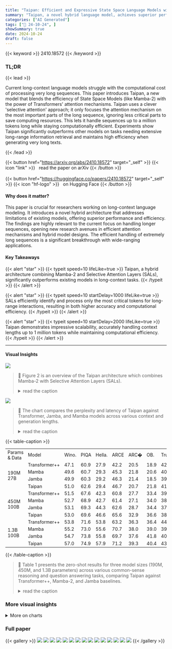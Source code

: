 ```yaml
---
title: "Taipan: Efficient and Expressive State Space Language Models with Selective Attention"
summary: "Taipan, a novel hybrid language model, achieves superior performance and efficiency in handling extremely long text sequences by selectively applying attention, combining the strengths of State Space ..."
categories: ["AI Generated"]
tags: ["🔖 24-10-24", ]
showSummary: true
date: 2024-10-24
draft: false
---
```


{{< keyword >}} 2410.18572 {{< /keyword >}}

### TL;DR


{{< lead >}}

Current long-context language models struggle with the computational cost of processing very long sequences.  This paper introduces Taipan, a new model that blends the efficiency of State Space Models (like Mamba-2) with the power of Transformers' attention mechanisms.  Taipan uses a clever 'selective attention' approach; it only focuses the attention mechanism on the most important parts of the long sequence, ignoring less critical parts to save computing resources. This lets it handle sequences up to a million tokens long while staying computationally efficient.  Experiments show Taipan significantly outperforms other models on tasks needing extensive long-range information retrieval and maintains high efficiency when generating very long texts.

{{< /lead >}}


{{< button href="https://arxiv.org/abs/2410.18572" target="_self" >}}
{{< icon "link" >}} &nbsp; read the paper on arXiv
{{< /button >}}
<br><br>
{{< button href="https://huggingface.co/papers/2410.18572" target="_self" >}}
{{< icon "hf-logo" >}} &nbsp; on Hugging Face
{{< /button >}}

#### Why does it matter?
This paper is crucial for researchers working on long-context language modeling.  It introduces a novel hybrid architecture that addresses limitations of existing models, offering superior performance and efficiency.  The findings are highly relevant to the current focus on handling longer sequences, opening new research avenues in efficient attention mechanisms and hybrid model designs.  The efficient handling of extremely long sequences is a significant breakthrough with wide-ranging applications.
#### Key Takeaways

{{< alert "star" >}}
{{< typeit speed=10 lifeLike=true >}} Taipan, a hybrid architecture combining Mamba-2 and Selective Attention Layers (SALs), significantly outperforms existing models in long-context tasks. {{< /typeit >}}
{{< /alert >}}

{{< alert "star" >}}
{{< typeit speed=10 startDelay=1000 lifeLike=true >}} SALs efficiently identify and process only the most critical tokens for long-range interactions, resulting in both higher accuracy and computational efficiency. {{< /typeit >}}
{{< /alert >}}

{{< alert "star" >}}
{{< typeit speed=10 startDelay=2000 lifeLike=true >}} Taipan demonstrates impressive scalability, accurately handling context lengths up to 1 million tokens while maintaining computational efficiency. {{< /typeit >}}
{{< /alert >}}

------
#### Visual Insights



![](https://ai-paper-reviewer.com/2410.18572/figures_4_0.png)

> 🔼 Figure 2 is an overview of the Taipan architecture which combines Mamba-2 with Selective Attention Layers (SALs).
> <details>
> <summary>read the caption</summary>
> Figure 2: An overview of the Taipan architecture.
> </details>





![](https://ai-paper-reviewer.com/2410.18572/charts_2_0.png)

> 🔼 The chart compares the perplexity and latency of Taipan against Transformer, Jamba, and Mamba models across various context and generation lengths.
> <details>
> <summary>read the caption</summary>
> Figure 1: Model Performance Comparison. a) Perplexity across different context lengths. Lower perplexity indicates better performance. b) Latency comparison of models at various generation lengths. Taipan exhibits significantly lower latency and superior scaling compared to other strong baselines for longer sequences.
> </details>





{{< table-caption >}}
<table id='7' style='font-size:14px'><tr><td>Params & Data</td><td>Model</td><td>Wino.</td><td>PIQA</td><td>Hella.</td><td>ARCE</td><td>ARC�</td><td>OB.</td><td>Truth.</td><td>RACE</td><td>BoolQ</td><td>Avg.</td></tr><tr><td rowspan="4">190M 27B</td><td>Transformer++</td><td>47.1</td><td>60.9</td><td>27.9</td><td>42.2</td><td>20.5</td><td>18.9</td><td>42.9</td><td>25.4</td><td>57.2</td><td>38.1</td></tr><tr><td>Mamba</td><td>49.6</td><td>60.7</td><td>29.3</td><td>45.3</td><td>21.8</td><td>20.6</td><td>40.8</td><td>27.2</td><td>59.3</td><td>39.4</td></tr><tr><td>Jamba</td><td>49.9</td><td>60.3</td><td>29.2</td><td>46.3</td><td>21.4</td><td>18.5</td><td>39.8</td><td>27.4</td><td>58.6</td><td>39.1</td></tr><tr><td>Taipan</td><td>51.0</td><td>62.6</td><td>29.4</td><td>46.7</td><td>20.7</td><td>21.8</td><td>41.1</td><td>26.6</td><td>58.7</td><td>39.9</td></tr><tr><td rowspan="4">450M 100B</td><td>Transformer++</td><td>51.5</td><td>67.6</td><td>42.3</td><td>60.8</td><td>27.7</td><td>33.4</td><td>39.2</td><td>30.5</td><td>54.7</td><td>45.3</td></tr><tr><td>Mamba</td><td>52.7</td><td>68.9</td><td>42.7</td><td>61.4</td><td>27.1</td><td>34.0</td><td>38.5</td><td>29.3</td><td>53.2</td><td>45.3</td></tr><tr><td>Jamba</td><td>53.1</td><td>69.3</td><td>44.3</td><td>62.6</td><td>28.7</td><td>34.4</td><td>37.5</td><td>31.3</td><td>55.7</td><td>46.3</td></tr><tr><td>Taipan</td><td>53.0</td><td>69.6</td><td>46.6</td><td>65.6</td><td>32.9</td><td>36.6</td><td>38.6</td><td>30.7</td><td>60.4</td><td>48.2</td></tr><tr><td rowspan="4">1.3B 100B</td><td>Transformer++</td><td>53.8</td><td>71.6</td><td>53.8</td><td>63.2</td><td>36.3</td><td>36.4</td><td>44.0</td><td>31.2</td><td>59.4</td><td>49.9</td></tr><tr><td>Mamba</td><td>55.2</td><td>73.0</td><td>55.6</td><td>70.7</td><td>38.0</td><td>39.0</td><td>39.9</td><td>32.0</td><td>61.8</td><td>51.7</td></tr><tr><td>Jamba</td><td>54.7</td><td>73.8</td><td>55.8</td><td>69.7</td><td>37.6</td><td>41.8</td><td>40.4</td><td>32.8</td><td>59.2</td><td>51.8</td></tr><tr><td>Taipan</td><td>57.0</td><td>74.9</td><td>57.9</td><td>71.2</td><td>39.3</td><td>40.4</td><td>43.0</td><td>34.4</td><td>61.5</td><td>53.3</td></tr></table>{{< /table-caption >}}

> 🔼 Table 1 presents the zero-shot results for three model sizes (190M, 450M, and 1.3B parameters) across various common-sense reasoning and question answering tasks, comparing Taipan against Transformer++, Mamba-2, and Jamba baselines.
> <details>
> <summary>read the caption</summary>
> Table 1: Zero-shot results of Taipan against baseline models.
> </details>



### More visual insights



<details>
<summary>More on charts
</summary>


![](https://ai-paper-reviewer.com/2410.18572/charts_2_1.png)

> 🔼 The chart compares the perplexity and latency of Taipan against other models across different context and generation lengths, showing Taipan's superior performance and efficiency for longer sequences.
> <details>
> <summary>read the caption</summary>
> Figure 1: Model Performance Comparison. a) Perplexity across different context lengths. Lower perplexity indicates better performance. b) Latency comparison of models at various generation lengths. Taipan exhibits significantly lower latency and superior scaling compared to other strong baselines for longer sequences.
> </details>


![](https://ai-paper-reviewer.com/2410.18572/charts_5_0.png)

> 🔼 The chart compares three attention mechanisms: full causal attention, sliding window attention, and Taipan's selective attention, visualizing the attention weight distribution for each.
> <details>
> <summary>read the caption</summary>
> Figure 3: Attention mechanisms in Taipan's Selective Attention Layers. White areas indicate no attention. (a) Full Causal Attention (b) Sliding Window Attention (w = 4) (c) Selective Attention (C = 0.3, w = 5)
> </details>


![](https://ai-paper-reviewer.com/2410.18572/charts_9_0.png)

> 🔼 The chart displays Taipan's performance on SWDE and HellaSwag tasks, varying the attention budget capacity (C) at different training steps.
> <details>
> <summary>read the caption</summary>
> Figure 5: Effect of Attention Budget Capacity C on Taipan's Performance
> </details>


![](https://ai-paper-reviewer.com/2410.18572/charts_10_0.png)

> 🔼 The chart compares the perplexity of Taipan models with and without positional embeddings across various sequence lengths.
> <details>
> <summary>read the caption</summary>
> Figure 6: Perplexity comparison of Taipan variants with and without Positional Embeddings across different context lengths. Lower perplexity indicates better performance.
> </details>


</details>



### Full paper

{{< gallery >}}
<img src="https://ai-paper-reviewer.com/2410.18572/1.png" class="grid-w50 md:grid-w33 xl:grid-w25" />
<img src="https://ai-paper-reviewer.com/2410.18572/2.png" class="grid-w50 md:grid-w33 xl:grid-w25" />
<img src="https://ai-paper-reviewer.com/2410.18572/3.png" class="grid-w50 md:grid-w33 xl:grid-w25" />
<img src="https://ai-paper-reviewer.com/2410.18572/4.png" class="grid-w50 md:grid-w33 xl:grid-w25" />
<img src="https://ai-paper-reviewer.com/2410.18572/5.png" class="grid-w50 md:grid-w33 xl:grid-w25" />
<img src="https://ai-paper-reviewer.com/2410.18572/6.png" class="grid-w50 md:grid-w33 xl:grid-w25" />
<img src="https://ai-paper-reviewer.com/2410.18572/7.png" class="grid-w50 md:grid-w33 xl:grid-w25" />
<img src="https://ai-paper-reviewer.com/2410.18572/8.png" class="grid-w50 md:grid-w33 xl:grid-w25" />
<img src="https://ai-paper-reviewer.com/2410.18572/9.png" class="grid-w50 md:grid-w33 xl:grid-w25" />
<img src="https://ai-paper-reviewer.com/2410.18572/10.png" class="grid-w50 md:grid-w33 xl:grid-w25" />
<img src="https://ai-paper-reviewer.com/2410.18572/11.png" class="grid-w50 md:grid-w33 xl:grid-w25" />
<img src="https://ai-paper-reviewer.com/2410.18572/12.png" class="grid-w50 md:grid-w33 xl:grid-w25" />
<img src="https://ai-paper-reviewer.com/2410.18572/13.png" class="grid-w50 md:grid-w33 xl:grid-w25" />
<img src="https://ai-paper-reviewer.com/2410.18572/14.png" class="grid-w50 md:grid-w33 xl:grid-w25" />
<img src="https://ai-paper-reviewer.com/2410.18572/15.png" class="grid-w50 md:grid-w33 xl:grid-w25" />
{{< /gallery >}}